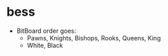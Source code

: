 # bess

* BitBoard order goes:
    * Pawns, Knights, Bishops, Rooks, Queens, King
    * White, Black
